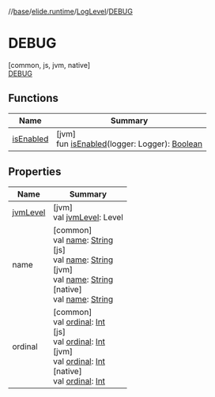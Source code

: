 //[base](../../../../index.md)/[elide.runtime](../../index.md)/[LogLevel](../index.md)/[DEBUG](index.md)

# DEBUG

[common, js, jvm, native]\
[DEBUG](index.md)

## Functions

| Name | Summary |
|---|---|
| [isEnabled](../is-enabled.md) | [jvm]<br>fun [isEnabled](../is-enabled.md)(logger: Logger): [Boolean](https://kotlinlang.org/api/latest/jvm/stdlib/kotlin/-boolean/index.html) |

## Properties

| Name | Summary |
|---|---|
| [jvmLevel](../jvm-level.md) | [jvm]<br>val [jvmLevel](../jvm-level.md): Level |
| name | [common]<br>val [name](../-e-r-r-o-r/index.md#-372974862%2FProperties%2F549607819): [String](https://kotlinlang.org/api/latest/jvm/stdlib/kotlin/-string/index.html)<br>[js]<br>val [name](../../../lib.protobuf/-wire-type/-f-i-x-e-d32/index.md#-372974862%2FProperties%2F-951264851): [String](https://kotlinlang.org/api/latest/jvm/stdlib/kotlin/-string/index.html)<br>[jvm]<br>val [name](../-e-r-r-o-r/index.md#-372974862%2FProperties%2F2111047947): [String](https://kotlinlang.org/api/latest/jvm/stdlib/kotlin/-string/index.html)<br>[native]<br>val [name](../-e-r-r-o-r/index.md#-372974862%2FProperties%2F-1417547425): [String](https://kotlinlang.org/api/latest/jvm/stdlib/kotlin/-string/index.html) |
| ordinal | [common]<br>val [ordinal](../-e-r-r-o-r/index.md#-739389684%2FProperties%2F549607819): [Int](https://kotlinlang.org/api/latest/jvm/stdlib/kotlin/-int/index.html)<br>[js]<br>val [ordinal](../../../lib.protobuf/-wire-type/-f-i-x-e-d32/index.md#-739389684%2FProperties%2F-951264851): [Int](https://kotlinlang.org/api/latest/jvm/stdlib/kotlin/-int/index.html)<br>[jvm]<br>val [ordinal](../-e-r-r-o-r/index.md#-739389684%2FProperties%2F2111047947): [Int](https://kotlinlang.org/api/latest/jvm/stdlib/kotlin/-int/index.html)<br>[native]<br>val [ordinal](../-e-r-r-o-r/index.md#-739389684%2FProperties%2F-1417547425): [Int](https://kotlinlang.org/api/latest/jvm/stdlib/kotlin/-int/index.html) |
